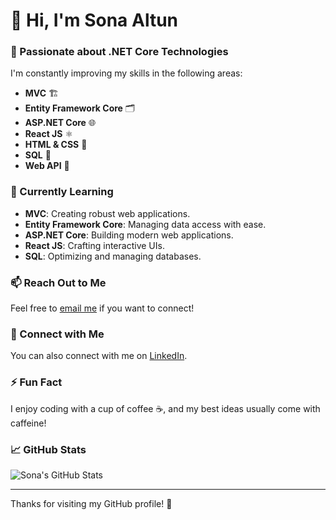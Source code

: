 # 👋 Hi, I'm Sona Altun

### 🌟 Passionate about .NET Core Technologies

I'm constantly improving my skills in the following areas:

- **MVC** 🏗️
- **Entity Framework Core** 🗂️
- **ASP.NET Core** 🌐
- **React JS** ⚛️
- **HTML & CSS** 🎨
- **SQL** 💾
- **Web API** 📡

### 🚀 Currently Learning

- **MVC**: Creating robust web applications.
- **Entity Framework Core**: Managing data access with ease.
- **ASP.NET Core**: Building modern web applications.
- **React JS**: Crafting interactive UIs.
- **SQL**: Optimizing and managing databases.

### 📫 Reach Out to Me

Feel free to [email me](mailto:your-email@example.com) if you want to connect!

### 🔗 Connect with Me

You can also connect with me on [LinkedIn](https://www.linkedin.com/in/sona-altun-b87037191/).
### ⚡ Fun Fact

I enjoy coding with a cup of coffee ☕, and my best ideas usually come with caffeine!

### 📈 GitHub Stats

![Sona's GitHub Stats](https://github-readme-stats.vercel.app/api?username=sonaaltun&show_icons=true&hide_title=true&count_private=true&hide=prs&theme=radical)

---

Thanks for visiting my GitHub profile! 🚀
